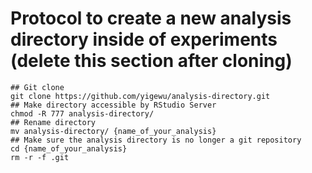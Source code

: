 # Protocol to create a new analysis directory inside of experiments (delete this section after cloning)
```
## Git clone
git clone https://github.com/yigewu/analysis-directory.git
## Make directory accessible by RStudio Server
chmod -R 777 analysis-directory/
## Rename directory
mv analysis-directory/ {name_of_your_analysis}
## Make sure the analysis directory is no longer a git repository
cd {name_of_your_analysis}
rm -r -f .git
```
